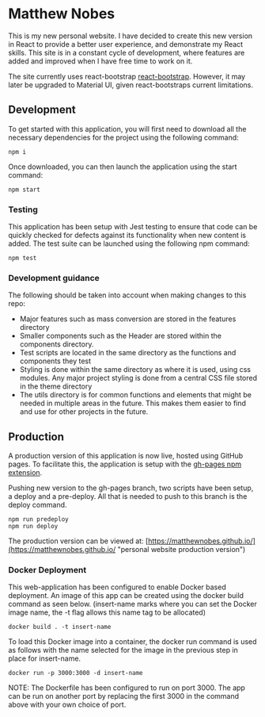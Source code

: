 # Matthew Nobes

This is my new personal website. I have decided to create this new version in
React to provide a better user experience, and demonstrate my React skills. This
site is in a constant cycle of development, where features are added and
improved when I have free time to work on it.

The site currently uses react-bootstrap
[react-bootstrap](https://react-bootstrap.github.io/ "react-bootstrap documentation").
However, it may later be upgraded to Material UI, given react-bootstraps current
limitations.

## Development

To get started with this application, you will first need to download all the
necessary dependencies for the project using the following command:

```
npm i
```

Once downloaded, you can then launch the application using the start command:

```
npm start
```

### Testing

This application has been setup with Jest testing to ensure that code can be
quickly checked for defects against its functionality when new content is added.
The test suite can be launched using the following npm command:

```
npm test
```

### Development guidance

The following should be taken into account when making changes to this repo:

- Major features such as mass conversion are stored in the features directory
- Smaller components such as the Header are stored within the components
  directory.
- Test scripts are located in the same directory as the functions and components
  they test
- Styling is done within the same directory as where it is used, using css
  modules. Any major project styling is done from a central CSS file stored in
  the theme directory
- The utils directory is for common functions and elements that might be needed
  in multiple areas in the future. This makes them easier to find and use for
  other projects in the future.

## Production

A production version of this application is now live, hosted using GitHub pages.
To facilitate this, the application is setup with the
[gh-pages npm extension](https://www.npmjs.com/package/gh-pages "gh-pages npm package").

Pushing new version to the gh-pages branch, two scripts have been setup, a
deploy and a pre-deploy. All that is needed to push to this branch is the deploy
command.

```
npm run predeploy
npm run deploy
```

The production version can be viewed at:
[https://matthewnobes.github.io/](https://matthewnobes.github.io/ "personal website production version")

### Docker Deployment

This web-application has been configured to enable Docker based deployment. An
image of this app can be created using the docker build command as seen below.
(insert-name marks where you can set the Docker image name, the -t flag allows
this name tag to be allocated)

```
docker build . -t insert-name
```

To load this Docker image into a container, the docker run command is used as
follows with the name selected for the image in the previous step in place for
insert-name.

```
docker run -p 3000:3000 -d insert-name
```

NOTE: The Dockerfile has been configured to run on port 3000. The app can be run
on another port by replacing the first 3000 in the command above with your own
choice of port.
